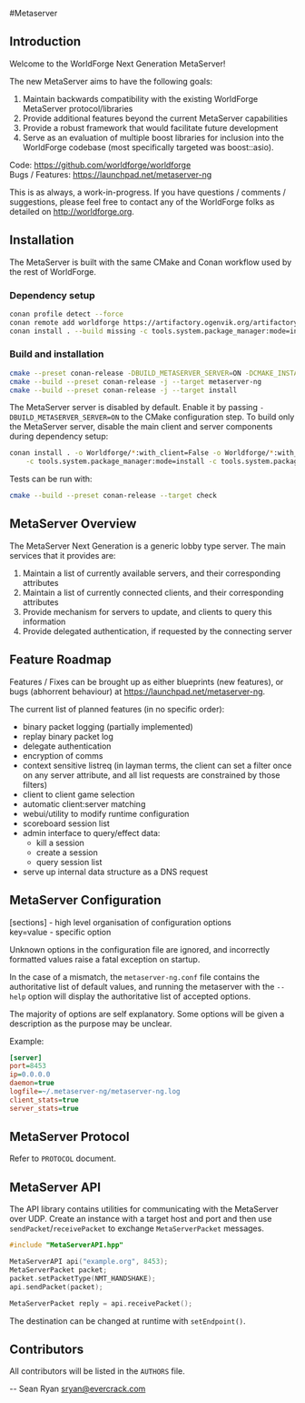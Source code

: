 #Metaserver

## Introduction
Welcome to the WorldForge Next Generation MetaServer!

The new MetaServer aims to have the following goals:

1. Maintain backwards compatibility with the existing WorldForge MetaServer protocol/libraries
2. Provide additional features beyond the current MetaServer capabilities
3. Provide a robust framework that would facilitate future development
4. Serve as an evaluation of multiple boost libraries for inclusion into the WorldForge codebase (most specifically targeted was boost::asio).

Code: https://github.com/worldforge/worldforge  
Bugs / Features: https://launchpad.net/metaserver-ng

This is as always, a work-in-progress. If you have questions / comments / suggestions, please feel free to contact any of the WorldForge folks as detailed on <http://worldforge.org>.

## Installation
The MetaServer is built with the same CMake and Conan workflow used by the rest of WorldForge.

### Dependency setup

```bash
conan profile detect --force
conan remote add worldforge https://artifactory.ogenvik.org/artifactory/api/conan/conan-local
conan install . --build missing -c tools.system.package_manager:mode=install -c tools.system.package_manager:sudo=True
```

### Build and installation

```bash
cmake --preset conan-release -DBUILD_METASERVER_SERVER=ON -DCMAKE_INSTALL_PREFIX=./build/install/release
cmake --build --preset conan-release -j --target metaserver-ng
cmake --build --preset conan-release -j --target install
```

The MetaServer server is disabled by default. Enable it by passing `-DBUILD_METASERVER_SERVER=ON` to the CMake configuration step. To build only the MetaServer server, disable the main client and server components during dependency setup:

```bash
conan install . -o Worldforge/*:with_client=False -o Worldforge/*:with_server=False --build missing \
    -c tools.system.package_manager:mode=install -c tools.system.package_manager:sudo=True
```

Tests can be run with:

```bash
cmake --build --preset conan-release --target check
```

## MetaServer Overview
The MetaServer Next Generation is a generic lobby type server. The main services that it provides are:

1. Maintain a list of currently available servers, and their corresponding attributes
2. Maintain a list of currently connected clients, and their corresponding attributes
3. Provide mechanism for servers to update, and clients to query this information
4. Provide delegated authentication, if requested by the connecting server

## Feature Roadmap
Features / Fixes can be brought up as either blueprints (new features), or bugs (abhorrent behaviour) at https://launchpad.net/metaserver-ng.

The current list of planned features (in no specific order):

- binary packet logging (partially implemented)
- replay binary packet log
- delegate authentication
- encryption of comms
- context sensitive listreq (in layman terms, the client can set a filter once on any server attribute, and all list requests are constrained by those filters)
- client to client game selection
- automatic client:server matching
- webui/utility to modify runtime configuration
- scoreboard session list
- admin interface to query/effect data:
  - kill a session
  - create a session
  - query session list
- serve up internal data structure as a DNS request

## MetaServer Configuration
[sections] - high level organisation of configuration options  
key=value  - specific option

Unknown options in the configuration file are ignored, and incorrectly formatted values raise a fatal exception on startup.

In the case of a mismatch, the `metaserver-ng.conf` file contains the authoritative list of default values, and running the metaserver with the `--help` option will display the authoritative list of accepted options.

The majority of options are self explanatory. Some options will be given a description as the purpose may be unclear.

Example:

```ini
[server]
port=8453
ip=0.0.0.0
daemon=true
logfile=~/.metaserver-ng/metaserver-ng.log
client_stats=true
server_stats=true
```

## MetaServer Protocol
Refer to `PROTOCOL` document.

## MetaServer API
The API library contains utilities for communicating with the
MetaServer over UDP.  Create an instance with a target host and port
and then use `sendPacket`/`receivePacket` to exchange
`MetaServerPacket` messages.

```cpp
#include "MetaServerAPI.hpp"

MetaServerAPI api("example.org", 8453);
MetaServerPacket packet;
packet.setPacketType(NMT_HANDSHAKE);
api.sendPacket(packet);

MetaServerPacket reply = api.receivePacket();
```

The destination can be changed at runtime with `setEndpoint()`.

## Contributors
All contributors will be listed in the `AUTHORS` file.

-- Sean Ryan <sryan@evercrack.com>

